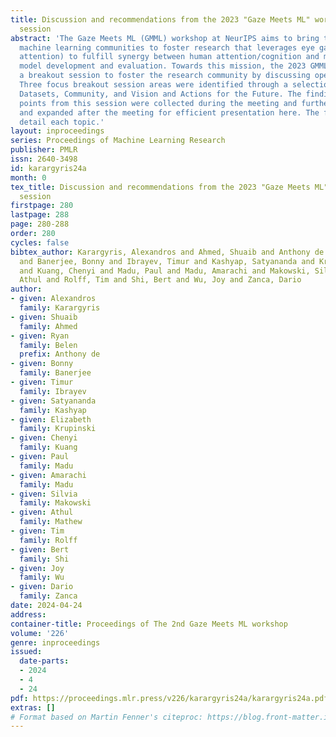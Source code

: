 ```yaml
---
title: Discussion and recommendations from the 2023 "Gaze Meets ML" workshop breakout
  session
abstract: 'The Gaze Meets ML (GMML) workshop at NeurIPS aims to bring together diverse
  machine learning communities to foster research that leverages eye gaze (visual
  attention) to fulfill synergy between human attention/cognition and machine learning
  model development and evaluation. Towards this mission, the 2023 GMML workshop ran
  a breakout session to foster the research community by discussing open challenges.
  Three focus breakout session areas were identified through a selection process:
  Datasets, Community, and Vision and Actions for the Future. The findings and discussion
  points from this session were collected during the meeting and further organized
  and expanded after the meeting for efficient presentation here. The following sections
  detail each topic.'
layout: inproceedings
series: Proceedings of Machine Learning Research
publisher: PMLR
issn: 2640-3498
id: karargyris24a
month: 0
tex_title: Discussion and recommendations from the 2023 "Gaze Meets ML" workshop breakout
  session
firstpage: 280
lastpage: 288
page: 280-288
order: 280
cycles: false
bibtex_author: Karargyris, Alexandros and Ahmed, Shuaib and Anthony de Belen, Ryan
  and Banerjee, Bonny and Ibrayev, Timur and Kashyap, Satyananda and Krupinski, Elizabeth
  and Kuang, Chenyi and Madu, Paul and Madu, Amarachi and Makowski, Silvia and Mathew,
  Athul and Rolff, Tim and Shi, Bert and Wu, Joy and Zanca, Dario
author:
- given: Alexandros
  family: Karargyris
- given: Shuaib
  family: Ahmed
- given: Ryan
  family: Belen
  prefix: Anthony de
- given: Bonny
  family: Banerjee
- given: Timur
  family: Ibrayev
- given: Satyananda
  family: Kashyap
- given: Elizabeth
  family: Krupinski
- given: Chenyi
  family: Kuang
- given: Paul
  family: Madu
- given: Amarachi
  family: Madu
- given: Silvia
  family: Makowski
- given: Athul
  family: Mathew
- given: Tim
  family: Rolff
- given: Bert
  family: Shi
- given: Joy
  family: Wu
- given: Dario
  family: Zanca
date: 2024-04-24
address:
container-title: Proceedings of The 2nd Gaze Meets ML workshop
volume: '226'
genre: inproceedings
issued:
  date-parts:
  - 2024
  - 4
  - 24
pdf: https://proceedings.mlr.press/v226/karargyris24a/karargyris24a.pdf
extras: []
# Format based on Martin Fenner's citeproc: https://blog.front-matter.io/posts/citeproc-yaml-for-bibliographies/
---
```


